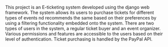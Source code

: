 This project is an E-ticketing system developed using the django web framework.
The system allows its users to purchase tickets for different types of events nd recommends the same based on their preferences by using a filtering functionality embedded onto the system.
There are two types of users in the system, a regular ticket buyer and an event organizer. Various permissions and features are accessible to the users based on their level of authentication.
Ticket purchasing is handled by the PayPal API.
 